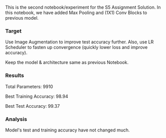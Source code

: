 This is the second notebook/experiment for the S5 Assignment Solution. In this notebook, we have added Max Pooling and (1X1) Conv Blocks to previous model.

### Target

Use Image Augmentation to improve test accuracy further. Also, use LR Scheduler to fasten up convergence (quickly lower loss and improve accuracy).

Keep the model & architecture same as previous Notebook.

### Results

Total Parameters: 9910

Best Training Accuracy: 98.94

Best Test Accuracy: 99.37

### Analysis

Model's test and training accuracy have not changed much. 

